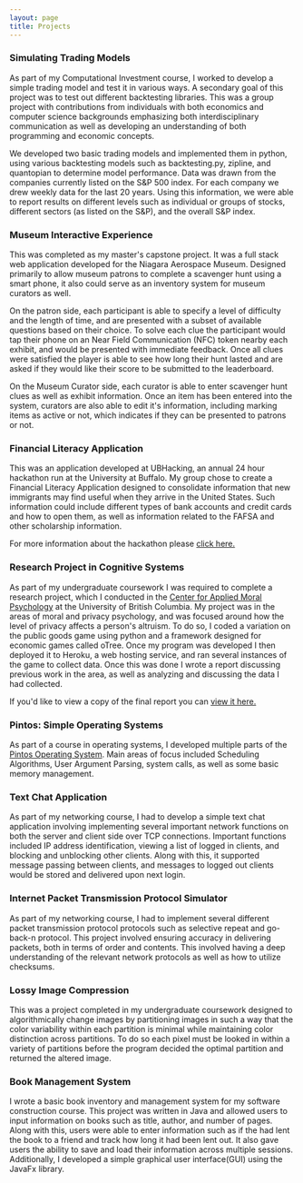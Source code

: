 ```yaml
---
layout: page
title: Projects
---
```


### Simulating Trading Models

As part of my Computational Investment course, I worked to develop a simple trading model and test it in various ways. A secondary goal of this project was to test out different backtesting libraries. This was a group project with contributions from individuals with both economics and computer science backgrounds emphasizing both interdisciplinary communication as well as developing an understanding of both programming and economic concepts.

We developed two basic trading models and implemented them in python, using various backtesting models such as backtesting.py, zipline, and quantopian to determine model performance. Data was drawn from the companies currently listed on the S&P 500 index. For each company we drew weekly data for the last 20 years. Using this information, we were able to report results on different levels such as individual or groups of stocks, different sectors (as listed on the S&P), and the overall S&P index.

### Museum Interactive Experience

This was completed as my master's capstone project. It was a full stack web application developed for the Niagara Aerospace Museum. Designed primarily to allow museum patrons to complete a scavenger hunt using a smart phone, it also could serve as an inventory system for museum curators as well.

On the patron side, each participant is able to specify a level of difficulty and the length of time, and are presented with a subset of available questions based on their choice. To solve each clue the participant would tap their phone on an Near Field Communication (NFC) token nearby each exhibit, and would be presented with immediate feedback. Once all clues were satisfied the player is able to see how long their hunt lasted and are asked if they would like their score to be submitted to the leaderboard.

On the Museum Curator side, each curator is able to enter scavenger hunt clues as well as exhibit information. Once an item has been entered into the system, curators are also able to edit it's information, including marking items as active or not, which indicates if they can be presented to patrons or not.

### Financial Literacy Application

This was an application developed at UBHacking, an annual 24 hour hackathon run at the University at Buffalo. My group chose to create a Financial Literacy Application designed to consolidate information that new immigrants may find useful when they arrive in the United States. Such information could include different types of bank accounts and credit cards and how to open them, as well as information related to the FAFSA and other scholarship information.

For more information about the hackathon please [click here.](https://devpost.com/software/something-catchy)

### Research Project in Cognitive Systems

As part of my undergraduate coursework I was required to complete a research project, which I conducted in the [Center for Applied Moral Psychology](https://sharifflab.com/) at the University of British Columbia. My project was in the areas of moral and privacy psychology, and was focused around how the level of privacy affects a person's altruism. To do so, I coded a variation on the public goods game using python and a framework designed for economic games called oTree. Once my program was developed I then deployed it to Heroku, a web hosting service, and ran several instances of the game to collect data. Once this was done I wrote a report discussing previous work in the area, as well as analyzing and discussing the data I had collected.

If you'd like to view a copy of the final report you can [view it here.](documents/Caceres-Wright_undergrad_capstone.pdf)

### Pintos: Simple Operating Systems

As part of a course in operating systems, I developed multiple parts of the [Pintos Operating System](https://web.stanford.edu/class/cs140/projects/pintos/pintos_1.html). Main areas of focus included Scheduling Algorithms, User Argument Parsing, system calls, as well as some basic memory management.

### Text Chat Application

As part of my networking course, I had to develop a simple text chat application involving implementing several important network functions on both the server and client side over TCP connections. Important functions included IP address identification, viewing a list of logged in clients, and blocking and unblocking other clients. Along with this, it supported message passing between clients, and messages to logged out clients would be stored and delivered upon next login.

### Internet Packet Transmission Protocol Simulator

As part of my networking course, I had to implement several different packet transmission protocol protocols such as selective repeat and go-back-n protocol. This project involved ensuring accuracy in delivering packets, both in terms of order and contents. This involved having a deep understanding of the relevant network protocols as well as how to utilize checksums. 

### Lossy Image Compression

This was a project completed in my undergraduate coursework designed to algorithmically change images by partitioning images in such a way that the color variability within each partition is minimal while maintaining color distinction across partitions. To do so each pixel must be looked in within a variety of partitions before the program decided the optimal partition and returned the altered image.

### Book Management System

I wrote a basic book inventory and management system for my software construction course. This project was written in Java and allowed users to input information on books such as title, author, and number of pages. Along with this, users were able to enter information such as if the had lent the book to a friend and track how long it had been lent out. It also gave users the ability to save and load their information across multiple sessions. Additionally, I developed a simple graphical user interface(GUI) using the JavaFx library.  